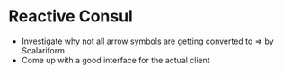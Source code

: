 # Reactive Consul

* Investigate why not all arrow symbols are getting converted to ⇒ by Scalariform
* Come up with a good interface for the actual client

